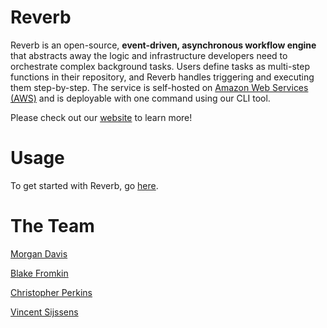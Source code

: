 # Reverb

Reverb is an open-source, **event-driven, asynchronous workflow engine** that abstracts away the logic and infrastructure developers need to orchestrate complex background tasks. Users define tasks as multi-step functions in their repository, and Reverb handles triggering and executing them step-by-step. The service is self-hosted on [Amazon Web Services (AWS)](https://aws.amazon.com/) and is deployable with one command using our CLI tool.

Please check out our [website](https://reverb-app.github.io) to learn more!

# Usage

To get started with Reverb, go [here](https://github.com/reverb-app/reverb).

# The Team

[Morgan Davis](https://morgansummerdavis.com/)

[Blake Fromkin](https://blakefromkin.github.io/)

[Christopher Perkins](https://perkins.guru)

[Vincent Sijssens](https://vincent-sijssens.github.io)
